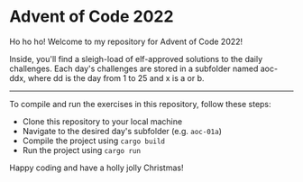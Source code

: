 # Advent of Code 2022

Ho ho ho! Welcome to my repository for Advent of Code 2022!

Inside, you'll find a sleigh-load of elf-approved solutions to the daily challenges. Each day's challenges are stored in a subfolder named aoc-ddx, where dd is the day from 1 to 25 and x is a or b.

-------------------------------------------------------------------------------

To compile and run the exercises in this repository, follow these steps:

- Clone this repository to your local machine
- Navigate to the desired day's subfolder (e.g. `aoc-01a`)
- Compile the project using `cargo build`
- Run the project using `cargo run`


Happy coding and have a holly jolly Christmas!